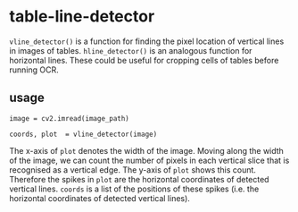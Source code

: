 # table-line-detector

`vline_detector()` is a function for finding the pixel location of vertical lines in images of tables. `hline_detector()` is an analogous function for horizontal lines. These could be useful for cropping cells of tables before running OCR.

## usage

`image = cv2.imread(image_path)`

`coords, plot  = vline_detector(image)`

The x-axis of `plot` denotes the width of the image. Moving along the width of the image, we can count the number of pixels in each vertical slice that is recognised as a vertical edge. The y-axis of `plot` shows this count. Therefore the spikes in `plot` are the horizontal coordinates of detected vertical lines. `coords` is a list of the positions of these spikes (i.e. the horizontal coordinates of detected vertical lines).
